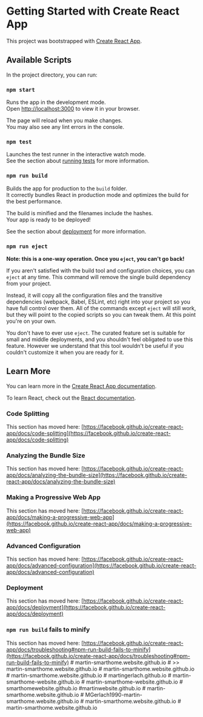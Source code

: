 # Getting Started with Create React App

This project was bootstrapped with [Create React App](https://github.com/facebook/create-react-app).

## Available Scripts

In the project directory, you can run:

### `npm start`

Runs the app in the development mode.\
Open [http://localhost:3000](http://localhost:3000) to view it in your browser.

The page will reload when you make changes.\
You may also see any lint errors in the console.

### `npm test`

Launches the test runner in the interactive watch mode.\
See the section about [running tests](https://facebook.github.io/create-react-app/docs/running-tests) for more information.

### `npm run build`

Builds the app for production to the `build` folder.\
It correctly bundles React in production mode and optimizes the build for the best performance.

The build is minified and the filenames include the hashes.\
Your app is ready to be deployed!

See the section about [deployment](https://facebook.github.io/create-react-app/docs/deployment) for more information.

### `npm run eject`

**Note: this is a one-way operation. Once you `eject`, you can't go back!**

If you aren't satisfied with the build tool and configuration choices, you can `eject` at any time. This command will remove the single build dependency from your project.

Instead, it will copy all the configuration files and the transitive dependencies (webpack, Babel, ESLint, etc) right into your project so you have full control over them. All of the commands except `eject` will still work, but they will point to the copied scripts so you can tweak them. At this point you're on your own.

You don't have to ever use `eject`. The curated feature set is suitable for small and middle deployments, and you shouldn't feel obligated to use this feature. However we understand that this tool wouldn't be useful if you couldn't customize it when you are ready for it.

## Learn More

You can learn more in the [Create React App documentation](https://facebook.github.io/create-react-app/docs/getting-started).

To learn React, check out the [React documentation](https://reactjs.org/).

### Code Splitting

This section has moved here: [https://facebook.github.io/create-react-app/docs/code-splitting](https://facebook.github.io/create-react-app/docs/code-splitting)

### Analyzing the Bundle Size

This section has moved here: [https://facebook.github.io/create-react-app/docs/analyzing-the-bundle-size](https://facebook.github.io/create-react-app/docs/analyzing-the-bundle-size)

### Making a Progressive Web App

This section has moved here: [https://facebook.github.io/create-react-app/docs/making-a-progressive-web-app](https://facebook.github.io/create-react-app/docs/making-a-progressive-web-app)

### Advanced Configuration

This section has moved here: [https://facebook.github.io/create-react-app/docs/advanced-configuration](https://facebook.github.io/create-react-app/docs/advanced-configuration)

### Deployment

This section has moved here: [https://facebook.github.io/create-react-app/docs/deployment](https://facebook.github.io/create-react-app/docs/deployment)

### `npm run build` fails to minify

This section has moved here: [https://facebook.github.io/create-react-app/docs/troubleshooting#npm-run-build-fails-to-minify](https://facebook.github.io/create-react-app/docs/troubleshooting#npm-run-build-fails-to-minify)
# 
 m a r t i n - s m a r t h o m e . w e b s i t e . g i t h u b . i o  
 # 
 > >   m a r t i n - s m a r t h o m e . w e b s i t e . g i t h u b . i o  
 #   m a r t i n - s m a r t h o m e . w e b s i t e . g i t h u b . i o  
 #   m a r t i n - s m a r t h o m e . w e b s i t e . g i t h u b . i o  
 #   m a r t i n g e r l a c h . g i t h u b . i o  
 #   m a r t i n - s m a r t h o m e - w e b s i t e . g i t h u b . i o  
 #   m a r t i n - s m a r t h o m e - w e b s i t e . g i t h u b . i o  
 #   s m a r t h o m e w e b s i t e . g i t h u b . i o  
 # m a r t i n w e b s i t e . g i t h u b . i o  
 #   m a r t i n - s m a r t h o m e . w e b s i t e . g i t h u b . i o  
 #   M G e r l a c h 1 9 9 0 - m a r t i n - s m a r t h o m e . w e b s i t e . g i t h u b . i o  
 #   m a r t i n - s m a r t h o m e . w e b s i t e . g i t h u b . i o  
 # martin-smarthome.website.github.io
